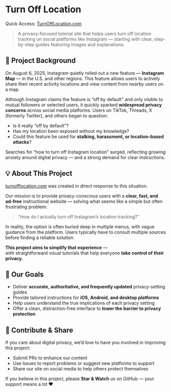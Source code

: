# Turn Off Location

Quick Access: [TurnOffLocation.com](https://turnofflocation.com)

> A privacy-focused tutorial site that helps users turn off location tracking on social platforms like Instagram — starting with clear, step-by-step guides featuring images and explanations.

## 📌 Project Background

On August 6, 2025, Instagram quietly rolled out a new feature — **Instagram Map** — in the U.S. and other regions. This feature allows users to actively share their recent activity locations and view content from nearby users on a map.

Although Instagram claims the feature is “off by default” and only visible to mutual followers or selected users, it quickly sparked **widespread privacy concerns** across social media platforms. Users on TikTok, Threads, X (formerly Twitter), and others began to question:

* Is it really “off by default”?
* Has my location been exposed without my knowledge?
* Could this feature be used for **stalking, harassment, or location-based attacks**?

Searches for “how to turn off Instagram location” surged, reflecting growing anxiety around digital privacy — and a strong demand for clear instructions.

## 💡 About This Project

[turnofflocation.com](https://turnofflocation.com) was created in direct response to this situation.

Our mission is to provide privacy-conscious users with a **clear, fast, and ad-free** instructional website — solving what seems like a simple but often frustrating problem:

> “How do I actually turn off Instagram’s location tracking?”

In reality, the option is often buried deep in multiple menus, with vague guidance from the platform. Users typically have to consult multiple sources before finding a reliable solution.

**This project aims to simplify that experience** —  
with straightforward visual tutorials that help everyone **take control of their privacy.**

## 🎯 Our Goals

* Deliver **accurate, authoritative, and frequently updated** privacy-setting guides  
* Provide tailored instructions for **iOS, Android, and desktop platforms**  
* Help users understand the true implications of each privacy setting  
* Offer a clean, distraction-free interface to **lower the barrier to privacy protection**

## 🤝 Contribute & Share

If you care about digital privacy, we’d love to have you involved in improving this project:

* Submit PRs to enhance our content  
* Use Issues to report problems or suggest new platforms to support  
* Share our site on social media to help others protect themselves

If you believe in this project, please **Star & Watch** us on GitHub — your support means a lot ❤️
